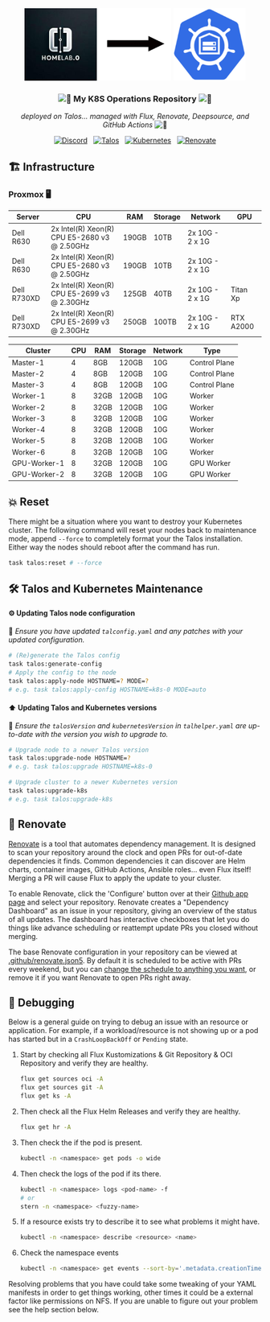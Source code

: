 <div align="center">

<div align="center">
  <img src="https://raw.githubusercontent.com/jlengelbrecht/home-ops/main/docs/src/assets/homelab0.jpg" width="144px" height="144px"/>
  <img src="https://raw.githubusercontent.com/jlengelbrecht/home-ops/main/docs/src/assets/arrow.png" width="144px" height="144px"/>
  <img src="https://raw.githubusercontent.com/jlengelbrecht/home-ops/main/docs/src/assets/home-ops.png" width="144px" height="144px"/>
</div>

### <img src="https://fonts.gstatic.com/s/e/notoemoji/latest/1f680/512.gif" alt="🚀" width="16" height="16"> My K8S Operations Repository <img src="https://fonts.gstatic.com/s/e/notoemoji/latest/1f680/512.gif" alt="🚀" width="16" height="16">

_deployed on Talos... managed with Flux, Renovate, Deepsource, and GitHub Actions_ <img src="https://fonts.gstatic.com/s/e/notoemoji/latest/1f916/512.gif" alt="🤖" width="16" height="16">

</div>

<div align="center">

[![Discord](https://img.shields.io/discord/1123378591003066392?style=for-the-badge&label&logo=discord&logoColor=white&color=blue)](https://discord.gg/qzTUfjutJ9)&nbsp;&nbsp;
[![Talos](https://img.shields.io/endpoint?url=https%3A%2F%2Fkromgo.devbu.io%2Ftalos_version&style=for-the-badge&logo=talos&logoColor=white&color=blue&label=%20)](https://talos.dev)&nbsp;&nbsp;
[![Kubernetes](https://img.shields.io/endpoint?url=https%3A%2F%2Fkromgo.devbu.io%2Fkubernetes_version&style=for-the-badge&logo=kubernetes&logoColor=white&color=blue&label=%20)](https://kubernetes.io)&nbsp;&nbsp;
[![Renovate](https://img.shields.io/github/actions/workflow/status/jlengelbrecht/home-ops/renovate.yaml?branch=main&label=&logo=renovatebot&style=for-the-badge&color=blue)](https://github.com/onedr0p/home-ops/actions/workflows/renovate.yaml)

</div>

## 🏗️ Infrastructure

### Proxmox 🖥️

| Server      | CPU                                          | RAM   | Storage | Network         | GPU       |
| ----------- | -------------------------------------------- | ----- | ------- | --------------- | --------- |
| Dell R630   | 2x Intel(R) Xeon(R) CPU E5-2680 v3 @ 2.50GHz | 190GB | 10TB    | 2x 10G - 2 x 1G |
| Dell R630   | 2x Intel(R) Xeon(R) CPU E5-2680 v3 @ 2.50GHz | 190GB | 10TB    | 2x 10G - 2 x 1G |
| Dell R730XD | 2x Intel(R) Xeon(R) CPU E5-2699 v3 @ 2.30GHz | 125GB | 40TB    | 2x 10G - 2 x 1G | Titan Xp  |
| Dell R730XD | 2x Intel(R) Xeon(R) CPU E5-2699 v3 @ 2.30GHz | 250GB | 100TB   | 2x 10G - 2 x 1G | RTX A2000 |

| Cluster      | CPU | RAM  | Storage | Network | Type          |
| ------------ | --- | ---- | ------- | ------- | ------------- |
| Master-1     | 4   | 8GB  | 120GB   | 10G     | Control Plane |
| Master-2     | 4   | 8GB  | 120GB   | 10G     | Control Plane |
| Master-3     | 4   | 8GB  | 120GB   | 10G     | Control Plane |
| Worker-1     | 8   | 32GB | 120GB   | 10G     | Worker        |
| Worker-2     | 8   | 32GB | 120GB   | 10G     | Worker        |
| Worker-3     | 8   | 32GB | 120GB   | 10G     | Worker        |
| Worker-4     | 8   | 32GB | 120GB   | 10G     | Worker        |
| Worker-5     | 8   | 32GB | 120GB   | 10G     | Worker        |
| Worker-6     | 8   | 32GB | 120GB   | 10G     | Worker        |
| GPU-Worker-1 | 8   | 32GB | 120GB   | 10G     | GPU Worker    |
| GPU-Worker-2 | 8   | 32GB | 120GB   | 10G     | GPU Worker    |

## 💥 Reset

There might be a situation where you want to destroy your Kubernetes cluster. The following command will reset your nodes back to maintenance mode, append `--force` to completely format your the Talos installation. Either way the nodes should reboot after the command has run.

```sh
task talos:reset # --force
```

## 🛠️ Talos and Kubernetes Maintenance

#### ⚙️ Updating Talos node configuration

📍 _Ensure you have updated `talconfig.yaml` and any patches with your updated configuration._

```sh
# (Re)generate the Talos config
task talos:generate-config
# Apply the config to the node
task talos:apply-node HOSTNAME=? MODE=?
# e.g. task talos:apply-config HOSTNAME=k8s-0 MODE=auto
```

#### ⬆️ Updating Talos and Kubernetes versions

📍 _Ensure the `talosVersion` and `kubernetesVersion` in `talhelper.yaml` are up-to-date with the version you wish to upgrade to._

```sh
# Upgrade node to a newer Talos version
task talos:upgrade-node HOSTNAME=?
# e.g. task talos:upgrade HOSTNAME=k8s-0
```

```sh
# Upgrade cluster to a newer Kubernetes version
task talos:upgrade-k8s
# e.g. task talos:upgrade-k8s
```

## 🤖 Renovate

[Renovate](https://www.mend.io/renovate) is a tool that automates dependency management. It is designed to scan your repository around the clock and open PRs for out-of-date dependencies it finds. Common dependencies it can discover are Helm charts, container images, GitHub Actions, Ansible roles... even Flux itself! Merging a PR will cause Flux to apply the update to your cluster.

To enable Renovate, click the 'Configure' button over at their [Github app page](https://github.com/apps/renovate) and select your repository. Renovate creates a "Dependency Dashboard" as an issue in your repository, giving an overview of the status of all updates. The dashboard has interactive checkboxes that let you do things like advance scheduling or reattempt update PRs you closed without merging.

The base Renovate configuration in your repository can be viewed at [.github/renovate.json5](./.github/renovate.json5). By default it is scheduled to be active with PRs every weekend, but you can [change the schedule to anything you want](https://docs.renovatebot.com/presets-schedule), or remove it if you want Renovate to open PRs right away.

## 🐛 Debugging

Below is a general guide on trying to debug an issue with an resource or application. For example, if a workload/resource is not showing up or a pod has started but in a `CrashLoopBackOff` or `Pending` state.

1. Start by checking all Flux Kustomizations & Git Repository & OCI Repository and verify they are healthy.

   ```sh
   flux get sources oci -A
   flux get sources git -A
   flux get ks -A
   ```

2. Then check all the Flux Helm Releases and verify they are healthy.

   ```sh
   flux get hr -A
   ```

3. Then check the if the pod is present.

   ```sh
   kubectl -n <namespace> get pods -o wide
   ```

4. Then check the logs of the pod if its there.

   ```sh
   kubectl -n <namespace> logs <pod-name> -f
   # or
   stern -n <namespace> <fuzzy-name>
   ```

5. If a resource exists try to describe it to see what problems it might have.

   ```sh
   kubectl -n <namespace> describe <resource> <name>
   ```

6. Check the namespace events

   ```sh
   kubectl -n <namespace> get events --sort-by='.metadata.creationTimestamp'
   ```

Resolving problems that you have could take some tweaking of your YAML manifests in order to get things working, other times it could be a external factor like permissions on NFS. If you are unable to figure out your problem see the help section below.
